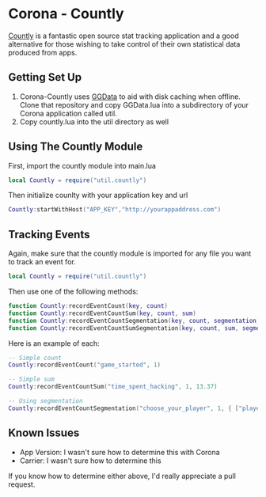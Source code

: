 # Corona - Countly

[Countly](http://count.ly) is a fantastic open source stat tracking application and a good alternative for those wishing to take control of their own statistical data produced from apps.

## Getting Set Up

1. Corona-Countly uses [GGData](https://github.com/GlitchGames/GGData) to aid with disk caching when offline. Clone that repository and copy GGData.lua into a subdirectory of your Corona application called util.
2. Copy countly.lua into the util directory as well

## Using The Countly Module

First, import the countly module into main.lua

`````lua
local Countly = require("util.countly")
`````

Then initialize counlty with your application key and url

`````lua
Countly:startWithHost("APP_KEY","http://yourappaddress.com")
`````

## Tracking Events

Again, make sure that the countly module is imported for any file you want to track an event for.

`````lua
local Countly = require("util.countly")
`````

Then use one of the following methods:

`````lua
function Countly:recordEventCount(key, count)
function Countly:recordEventCountSum(key, count, sum)
function Countly:recordEventCountSegmentation(key, count, segmentation)
function Countly:recordEventCountSumSegmentation(key, count, sum, segmentation)
`````

Here is an example of each:

`````lua
-- Simple count
Countly:recordEventCount("game_started", 1)

-- Simple sum
Countly:recordEventCountSum("time_spent_hacking", 1, 13.37)

-- Using segmentation
Countly:recordEventCountSegmentation("choose_your_player", 1, { ["player"] = "Mario" }) 
`````

## Known Issues

- App Version: I wasn't sure how to determine this with Corona
- Carrier: I wasn't sure how to determine this

If you know how to determine either above, I'd really appreciate a pull request.

